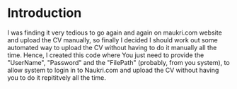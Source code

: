 # Introduction
I was finding it very tedious to go again and again on maukri.com website and upload the CV manually, so finally I decided I should work out some automated way to upload the CV without having to do it manually all the time.
Hence, I created this code where You just need to provide the "UserName", "Password" and the "FilePath" (probably, from you system), to allow system to login in to Naukri.com and upload the CV without having you to do it repititvely all the time. 
